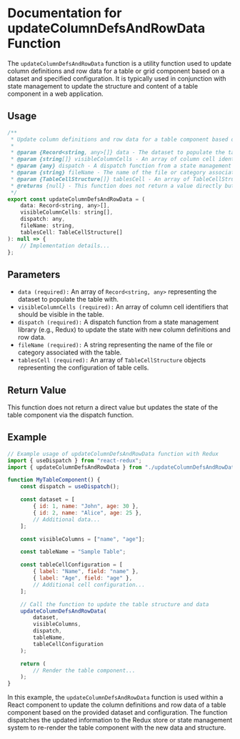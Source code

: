 # Documentation for updateColumnDefsAndRowData Function

The `updateColumnDefsAndRowData` function is a utility function used to update column definitions and row data for a table or grid component based on a dataset and specified configuration. It is typically used in conjunction with state management to update the structure and content of a table component in a web application.

## Usage
```jsx
/**
 * Update column definitions and row data for a table component based on a dataset and configuration.
 *
 * @param {Record<string, any>[]} data - The dataset to populate the table with.
 * @param {string[]} visibleColumnCells - An array of column cell identifiers that should be visible.
 * @param {any} dispatch - A dispatch function from a state management library (e.g., Redux) to update state.
 * @param {string} fileName - The name of the file or category associated with the table.
 * @param {TableCellStructure[]} tablesCell - An array of TableCellStructure objects representing table cell configuration.
 * @returns {null} - This function does not return a value directly but updates the state via dispatch.
 */
export const updateColumnDefsAndRowData = (
    data: Record<string, any>[],
    visibleColumnCells: string[],
    dispatch: any,
    fileName: string,
    tablesCell: TableCellStructure[]
): null => {
    // Implementation details...
};
```

## Parameters
- `data (required):` An array of `Record<string, any>` representing the dataset to populate the table with.
- `visibleColumnCells (required):` An array of column cell identifiers that should be visible in the table.
- `dispatch (required):` A dispatch function from a state management library (e.g., Redux) to update the state with new column definitions and row data.
- `fileName (required):` A string representing the name of the file or category associated with the table.
- `tablesCell (required):` An array of `TableCellStructure` objects representing the configuration of table cells.

## Return Value
This function does not return a direct value but updates the state of the table component via the dispatch function.

## Example
```jsx
// Example usage of updateColumnDefsAndRowData function with Redux
import { useDispatch } from "react-redux";
import { updateColumnDefsAndRowData } from "./updateColumnDefsAndRowData";

function MyTableComponent() {
    const dispatch = useDispatch();

    const dataset = [
        { id: 1, name: "John", age: 30 },
        { id: 2, name: "Alice", age: 25 },
        // Additional data...
    ];

    const visibleColumns = ["name", "age"];

    const tableName = "Sample Table";

    const tableCellConfiguration = [
        { label: "Name", field: "name" },
        { label: "Age", field: "age" },
        // Additional cell configuration...
    ];

    // Call the function to update the table structure and data
    updateColumnDefsAndRowData(
        dataset,
        visibleColumns,
        dispatch,
        tableName,
        tableCellConfiguration
    );

    return (
        // Render the table component...
    );
}
```

In this example, the `updateColumnDefsAndRowData` function is used within a React component to update the column definitions and row data of a table component based on the provided dataset and configuration. The function dispatches the updated information to the Redux store or state management system to re-render the table component with the new data and structure.